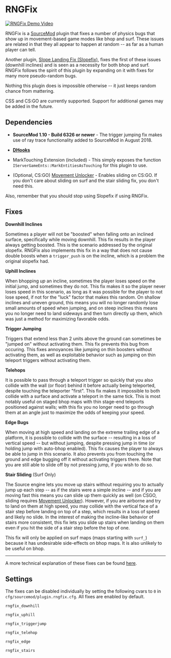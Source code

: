 # RNGFix

[![RNGFix Demo Video](https://i.imgur.com/YYm16Qh.png)](https://www.youtube.com/watch?v=PlMjHAQ90G8)

RNGFix is a [SourceMod](https://www.sourcemod.net/about.php) plugin that fixes a number of physics bugs that show up in movement-based game modes like bhop and surf. These issues are related in that they all appear to happen at random -- as far as a human player can tell.

Another plugin, [Slope Landing Fix (Slopefix)](https://forums.alliedmods.net/showthread.php?p=2322788), fixes the first of these issues (downhill inclines) and is seen as a necessity for both bhop and surf. RNGFix follows the spirit of this plugin by expanding on it with fixes for many more pseudo-random bugs.

Nothing this plugin does is impossible otherwise -- it just keeps random chance from mattering.

CSS and CS:GO are currently supported. Support for additional games may be added in the future.

## Dependencies

* **SourceMod 1.10 - Build 6326 or newer** - The trigger jumping fix makes use of ray trace functionality added to SourceMod in August 2018.

* [**DHooks**](https://forums.alliedmods.net/showthread.php?t=180114)

* MarkTouching Extension (included) - This simply exposes the function `IServerGameEnts::MarkEntitiesAsTouching` for this plugin to use.

* (Optional, CS:GO) [Movement Unlocker](https://forums.alliedmods.net/showthread.php?t=255298) - Enables sliding on CS:GO. If you don't care about sliding on surf and the stair sliding fix, you don't need this.

Also, remember that you should stop using Slopefix if using RNGFix.

## Fixes

**Downhill Inclines**

Sometimes a player will not be "boosted" when falling onto an inclined surface, specifically while moving downhill. This fix results in the player always getting boosted. This is the scenario addressed by the original slopefix. RNGFix also implements this fix in a way that does not cause double boosts when a `trigger_push` is on the incline, which is a problem the original slopefix had.


**Uphill Inclines**

When bhopping *up* an incline, sometimes the player loses speed on the initial jump, and sometimes they do not. This fix makes it so the player never loses speed in this scenario, as long as it was possible for the player to not lose speed, if not for the "luck" factor that makes this random. On shallow inclines and uneven ground, this means you will no longer randomly lose small amounts of speed when jumping, and on steep inclines this means you no longer need to land sideways and then turn directly up them, which was just a method for maximizing favorable odds.


**Trigger Jumping**

Triggers that extend less than 2 units above the ground can sometimes be "jumped on" without activating them. This fix prevents this bug from occuring. This fixes annoyances like jumping on thin boosters without activating them, as well as exploitable behavior such as jumping on thin teleport triggers without activating them.


**Telehops**

It is possible to pass through a teleport trigger so quickly that you also collide with the wall (or floor) behind it before actually being teleported, despite touching the teleporter "first". This fix makes it impossible to both collide with a surface and activate a teleport in the same tick. This is most notably useful on staged bhop maps with thin stage-end teleports positioned against walls; with this fix you no longer need to go through them at an angle just to maximize the odds of keeping your speed.


**Edge Bugs**

When moving at high speed and landing on the extreme trailing edge of a platform, it is possible to collide with the surface -- resulting in a loss of vertical speed -- but without jumping, despite pressing jump in time (or holding jump with auto-bhop enabled). This fix causes the player to always be able to jump in this scenario. It also prevents you from touching the ground and edge bugging off it without activating triggers there. Note that you are still able to slide off by not pressing jump, if you wish to do so.

**Stair Sliding** (Surf Only)

The Source engine lets you move up stairs without requiring you to actually jump up each step -- as if the stairs were a simple incline -- and if you are moving fast this means you can slide up them quickly as well (on CSGO, sliding requires [Movement Unlocker](https://forums.alliedmods.net/showthread.php?t=255298)). However, if you are airborne and try to land on them at high speed, you may collide with the vertical face of a stair step before landing on top of a step, which results in a loss of speed and likely no slide. In the interest of making the incline-like behavior of stairs more consistent, this fix lets you slide up stairs when landing on them even if you hit the side of a stair step before the top of one.  

This fix will only be applied on surf maps (maps starting with `surf_`) because it has undesirable side-effects on bhop maps. It is also unlikely to be useful on bhop.

---
A more technical explanation of these fixes can be found [here](tech.md).

## Settings

The fixes can be disabled individually by setting the following cvars to `0` in `cfg/sourcemod/plugin.rngfix.cfg`. All fixes are enabled by default.

`rngfix_downhill`

`rngfix_uphill`

`rngfix_triggerjump`

`rngfix_telehop`

`rngfix_edge`

`rngfix_stairs`
